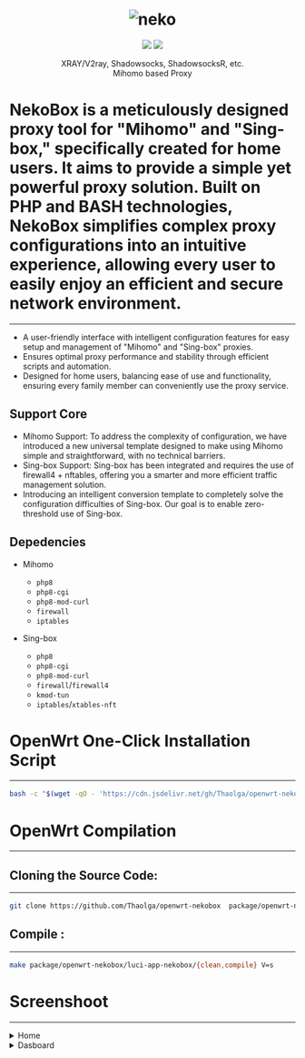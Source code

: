 <h1 align="center">
  <img src="https://raw.githubusercontent.com/Thaolga/neko/main/img/neko.png" alt="neko" width="500">
</h1>

<div align="center">
 <a target="_blank" href="https://github.com/Thaolga/luci-app-nekoclash/releases"><img src="https://img.shields.io/github/downloads/nosignals/neko/total?label=Total%20Download&labelColor=blue&style=for-the-badge"></a>
 <a target="_blank" href="https://dbai.team/discord"><img src="https://img.shields.io/discord/1127928183824597032?style=for-the-badge&logo=discord&label=%20"></a>
</div>


<p align="center">
  XRAY/V2ray, Shadowsocks, ShadowsocksR, etc.</br>
  Mihomo based Proxy
</p>

# NekoBox is a meticulously designed proxy tool for "Mihomo" and "Sing-box," specifically created for home users. It aims to provide a simple yet powerful proxy solution. Built on PHP and BASH technologies, NekoBox simplifies complex proxy configurations into an intuitive experience, allowing every user to easily enjoy an efficient and secure network environment.
---

- A user-friendly interface with intelligent configuration features for easy setup and management of "Mihomo" and "Sing-box" proxies.
- Ensures optimal proxy performance and stability through efficient scripts and automation.
- Designed for home users, balancing ease of use and functionality, ensuring every family member can conveniently use the proxy service.
## Support Core
- Mihomo Support: To address the complexity of configuration, we have introduced a new universal template designed to make using Mihomo simple and straightforward, with no technical barriers.
- Sing-box Support: Sing-box has been integrated and requires the use of firewall4 + nftables, offering you a smarter and more efficient traffic management solution.
- Introducing an intelligent conversion template to completely solve the configuration difficulties of Sing-box. Our goal is to enable zero-threshold use of Sing-box.

Depedencies
---
- Mihomo
  - ` php8 `
  - ` php8-cgi `
  - `php8-mod-curl`
  - ` firewall `
  - ` iptables `
   
- Sing-box
  - ` php8 `
  - ` php8-cgi `
  - `php8-mod-curl`
  - ` firewall `/` firewall4 `
  - ` kmod-tun `
  - ` iptables `/` xtables-nft `
 

# OpenWrt One-Click Installation Script
---

```bash
bash -c "$(wget -qO - 'https://cdn.jsdelivr.net/gh/Thaolga/openwrt-nekobox/nekobox.sh')"

```

# OpenWrt Compilation
---
## Cloning the Source Code:
---

```bash
git clone https://github.com/Thaolga/openwrt-nekobox  package/openwrt-nekobox

```

## Compile :
---

```bash
make package/openwrt-nekobox/luci-app-nekobox/{clean,compile} V=s
```
# Screenshoot
---
<details><summary>Home</summary>
 <p>
 <img src="https://raw.githubusercontent.com/Thaolga/luci-app-nekoclash/tmp/image_2024-09-03_16-50-26.png" alt="home">
 </p>
</details>

 <details><summary>Dasboard</summary>
 <p>
  <img src="https://raw.githubusercontent.com/Thaolga/luci-app-nekoclash/tmp/image_2024-09-03_16-50-53.png" alt="home">
 </p>
</details>
